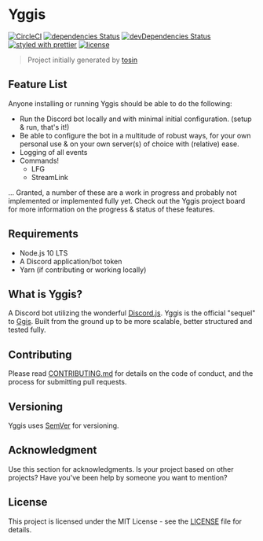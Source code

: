 # Yggis

[![CircleCI](https://circleci.com/gh/malouro/yggis-bot.svg?style=svg)](https://circleci.com/gh/malouro/yggis-bot)
[![dependencies Status](https://david-dm.org/malouro/yggis-bot/status.svg)](https://david-dm.org/malouro/yggis-bot)
[![devDependencies Status](https://david-dm.org/malouro/yggis-bot/dev-status.svg)](https://david-dm.org/malouro/yggis-bot?type=dev)
[![styled with prettier](https://img.shields.io/badge/styled_with-prettier-ff69b4.svg)](https://github.com/prettier/prettier)
[![license](https://img.shields.io/github/license/malouro/yggis-bot.svg)]()

> Project initially generated by [tosin](https://fullhuman.github.io/tosin/)

## Feature List

Anyone installing or running Yggis should be able to do the following:

- Run the Discord bot locally and with minimal initial configuration. (setup & run, that's it!)
- Be able to configure the bot in a multitude of robust ways, for your own personal use & on your own server(s) of choice with (relative) ease.
- Logging of all events
- Commands!
  - LFG
  - StreamLink

... Granted, a number of these are a work in progress and probably not implemented or implemented fully yet. Check out the Yggis project board for more information on the progress & status of these features.

## Requirements

- Node.js 10 LTS
- A Discord application/bot token
- Yarn (if contributing or working locally)


## What is Yggis?

A Discord bot utilizing the wonderful [Discord.js](https://discord.js.org/). Yggis is the official "sequel" to [Ggis](https://github.com/malouro/ggis-bot). Built from the ground up to be more scalable, better structured and tested fully.


## Contributing

Please read [CONTRIBUTING.md](./CONTRIBUTING.md) for details on the code of
conduct, and the process for submitting pull requests.

## Versioning

Yggis uses [SemVer](http://semver.org/) for versioning.

## Acknowledgment

Use this section for acknowledgments. Is your project based on other projects? Have you've been help by someone you want to mention?

## License

This project is licensed under the MIT License - see the [LICENSE](LICENSE) file
for details.


